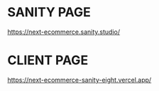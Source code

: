 # SANITY PAGE
https://next-ecommerce.sanity.studio/

# CLIENT PAGE
https://next-ecommerce-sanity-eight.vercel.app/
